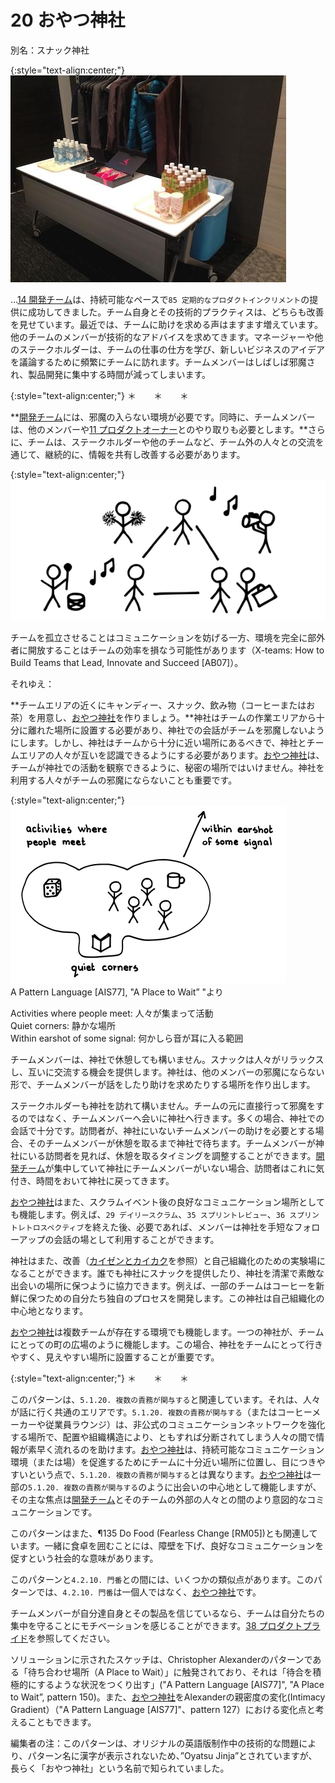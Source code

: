 # 20 おやつ神社

別名：スナック神社

{:style="text-align:center;"}
![ch02_21_20_Oyatsu_Jinja_Snack_Shrine_1](Images/ch02_21_20_Oyatsu_Jinja_Snack_Shrine_1.png)

...[14 開発チーム](ch02_14_14_Development_Team.md)​は、持続可能なペースで`85 定期的なプロダクトインクリメント`​の提供に成功してきました。チーム自身とその技術的プラクティスは、どちらも改善を見せています。最近では、チームに助けを求める声はますます増えています。他のチームのメンバーが技術的なアドバイスを求めてきます。マネージャーや他のステークホルダーは、チームの仕事の仕方を学び、新しいビジネスのアイデアを議論するために頻繁にチームに訪れます。チームメンバーはしばしば邪魔され、製品開発に集中する時間が減ってしまいます。

{:style="text-align:center;"}
＊　　＊　　＊

**[開発チーム](ch02_14_14_Development_Team.md)には、邪魔の入らない環境が必要です。同時に、チームメンバーは、他のメンバーや[11 プロダクトオーナー](ch02_11_11_Product_Owner.md)​とのやり取りも必要とします。**さらに、チームは、ステークホルダーや他のチームなど、チーム外の人々との交流を通じて、継続的に、情報を共有し改善する必要があります。

{:style="text-align:center;"}
![ch02_21_20_Oyatsu_Jinja_Snack_Shrine_2](Images/ch02_21_20_Oyatsu_Jinja_Snack_Shrine_2.png)

チームを孤立させることはコミュニケーションを妨げる一方、環境を完全に部外者に開放することはチームの効率を損なう可能性があります（X-teams: How to Build Teams that Lead, Innovate and Succeed [AB07]）。

それゆえ：

**チームエリアの近くにキャンディー、スナック、飲み物（コーヒーまたはお茶）を用意し、[おやつ神社](ch02_21_20_Oyatsu_Jinja_Snack_Shrine_.md)を作りましょう。**神社はチームの作業エリアから十分に離れた場所に設置する必要があり、神社での会話がチームを邪魔しないようにします。しかし、神社はチームから十分に近い場所にあるべきで、神社とチームエリアの人々が互いを認識できるようにする必要があります。[おやつ神社](ch02_21_20_Oyatsu_Jinja_Snack_Shrine_.md)は、チームが神社での活動を観察できるように、秘密の場所ではいけません。神社を利用する人々がチームの邪魔にならないことも重要です。

{:style="text-align:center;"}
![ch02_21_20_Oyatsu_Jinja_Snack_Shrine_3](Images/ch02_21_20_Oyatsu_Jinja_Snack_Shrine_3.png)<br>
A Pattern Language [AIS77], "A Place to Waitˮ "より

Activities where people meet: 人々が集まって活動<br>Quiet corners: 静かな場所<br>Within earshot of some signal: 何かしら音が耳に入る範囲

チームメンバーは、神社で休憩しても構いません。スナックは人々がリラックスし、互いに交流する機会を提供します。神社は、他のメンバーの邪魔にならない形で、チームメンバーが話をしたり助けを求めたりする場所を作り出します。

ステークホルダーも神社を訪れて構いません。チームの元に直接行って邪魔をするのではなく、チームメンバーへ会いに神社へ行きます。多くの場合、神社での会話で十分です。訪問者が、神社にいないチームメンバーの助けを必要とする場合、そのチームメンバーが休憩を取るまで神社で待ちます。チームメンバーが神社にいる訪問者を見れば、休憩を取るタイミングを調整することができます。[開発チーム](ch02_14_14_Development_Team.md)が集中していて神社にチームメンバーがいない場合、訪問者はこれに気付き、時間をおいて神社に戻ってきます。

[おやつ神社](ch02_21_20_Oyatsu_Jinja_Snack_Shrine_.md)はまた、スクラムイベント後の良好なコミュニケーション場所としても機能します。例えば、`29 デイリースクラム`、`35 スプリントレビュー`、`36 スプリントレトロスペクティブ`を終えた後、必要であれば、メンバーは神社を手短なフォローアップの会話の場として利用することができます。

神社はまた、改善（[カイゼンとカイカク](ch02_19_Kaizen_and_Kaikaku.md)を参照）と自己組織化のための実験場になることができます。誰でも神社にスナックを提供したり、神社を清潔で素敵な出会いの場所に保つように協力できます。例えば、一部のチームはコーヒーを新鮮に保つための自分たち独自のプロセスを開発します。この神社は自己組織化の中心地となります。

[おやつ神社](ch02_21_20_Oyatsu_Jinja_Snack_Shrine_.md)は複数チームが存在する環境でも機能します。一つの神社が、チームにとっての町の広場のように機能します。この場合、神社をチームにとって行きやすく、見えやすい場所に設置することが重要です。

{:style="text-align:center;"}
＊　　＊　　＊

このパターンは、`5.1.20. 複数の責務が関与する`と関連しています。それは、人々が話に行く共通のエリアです。`5.1.20. 複数の責務が関与する`（またはコーヒーメーカーや従業員ラウンジ）は、非公式のコミュニケーションネットワークを強化する場所で、配置や組織構造により、ともすれば分断されてしまう人々の間で情報が素早く流れるのを助けます。[おやつ神社](ch02_21_20_Oyatsu_Jinja_Snack_Shrine_.md)は、持続可能なコミュニケーション環境（または場）を促進するためにチームに十分近い場所に位置し、目につきやすいという点で、`5.1.20. 複数の責務が関与する`とは異なります。[おやつ神社](ch02_21_20_Oyatsu_Jinja_Snack_Shrine_.md)は一部の`5.1.20. 複数の責務が関与する`のように出会いの中心地として機能しますが、その主な焦点は[開発チーム](ch02_14_14_Development_Team.md)とそのチームの外部の人々との間のより意図的なコミュニケーションです。

このパターンはまた、¶135 Do Food (Fearless Change [RM05])とも関連しています。一緒に食卓を囲むことには、障壁を下げ、良好なコミュニケーションを促すという社会的な意味があります。

このパターンと`4.2.10. 門番`との間には、いくつかの類似点があります。このパターンでは、`4.2.10. 門番`は一個人ではなく、[おやつ神社](ch02_21_20_Oyatsu_Jinja_Snack_Shrine_.md)です。

チームメンバーが自分達自身とその製品を信じているなら、チームは自分たちの集中を守ることにモチベーションを感じることができます。​[38 プロダクトプライド](ch02_39_38_Product_Pride.md)を参照してください。

ソリューションに示されたスケッチは、Christopher Alexanderのパターンである「待ち合わせ場所（A Place to Wait）」に触発されており、それは「待合を積極的にするような状況をつくり出す」("A Pattern Language [AIS77]", "A Place to Waitˮ, pattern 150)。また、[おやつ神社](ch02_21_20_Oyatsu_Jinja_Snack_Shrine_.md)をAlexanderの親密度の変化(Intimacy Gradient）（"A Pattern Language [AIS77]"、pattern 127）における変化点と考えることもできます。

編集者の注：このパターンは、オリジナルの英語版制作中の技術的な問題により、パターン名に漢字が表示されないため、”Oyatsu Jinja”とされていますが、長らく「おやつ神社」という名前で知られていました。

